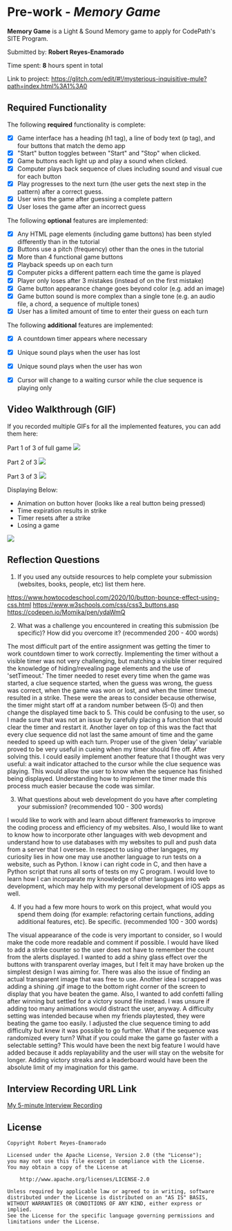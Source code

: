 # Pre-work - *Memory Game*

**Memory Game** is a Light & Sound Memory game to apply for CodePath's SITE Program. 

Submitted by: **Robert Reyes-Enamorado**

Time spent: **8** hours spent in total

Link to project: https://glitch.com/edit/#!/mysterious-inquisitive-mule?path=index.html%3A1%3A0

## Required Functionality

The following **required** functionality is complete:

* [x] Game interface has a heading (h1 tag), a line of body text (p tag), and four buttons that match the demo app
* [x] "Start" button toggles between "Start" and "Stop" when clicked. 
* [x] Game buttons each light up and play a sound when clicked. 
* [x] Computer plays back sequence of clues including sound and visual cue for each button
* [x] Play progresses to the next turn (the user gets the next step in the pattern) after a correct guess. 
* [x] User wins the game after guessing a complete pattern
* [x] User loses the game after an incorrect guess

The following **optional** features are implemented:

* [x] Any HTML page elements (including game buttons) has been styled differently than in the tutorial
* [x] Buttons use a pitch (frequency) other than the ones in the tutorial
* [x] More than 4 functional game buttons
* [x] Playback speeds up on each turn
* [x] Computer picks a different pattern each time the game is played
* [x] Player only loses after 3 mistakes (instead of on the first mistake)
* [x] Game button appearance change goes beyond color (e.g. add an image)
* [x] Game button sound is more complex than a single tone (e.g. an audio file, a chord, a sequence of multiple tones)
* [x] User has a limited amount of time to enter their guess on each turn

The following **additional** features are implemented:

- [x] A countdown timer appears where necessary
- [x] Unique sound plays when the user has lost
- [x] Unique sound plays when the user has won
- [x] Cursor will change to a waiting cursor while the clue sequence is playing only


## Video Walkthrough (GIF)

If you recorded multiple GIFs for all the implemented features, you can add them here:

Part 1 of 3 of full game
![](https://i.imgur.com/JkRNnCX.gif)


























Part 2 of 3
![](https://i.imgur.com/w7uhzzH.gif)




















Part 3 of 3
![](https://i.imgur.com/7rkBlk9.gif)

Displaying Below: 
- Animation on button hover (looks like a real button being pressed)
- Time expiration results in strike
- Timer resets after a strike
- Losing a game 

![](https://i.imgur.com/K56q6Kh.gif)



## Reflection Questions
1. If you used any outside resources to help complete your submission (websites, books, people, etc) list them here. 

https://www.howtocodeschool.com/2020/10/button-bounce-effect-using-css.html 
https://www.w3schools.com/css/css3_buttons.asp 
https://codepen.io/Momika/pen/ydaWmQ 



2. What was a challenge you encountered in creating this submission (be specific)? How did you overcome it? (recommended 200 - 400 words)
 
The most difficult part of the entire assignment was getting the timer to work countdown
timer to work correctly. Implementing the timer without a visible timer was not very 
challenging, but matching a visible timer required the knowledge of hiding/revealing page
elements and the use of 'setTimeout.' The timer needed to reset every time when the game
was started, a clue sequence started, when the guess was wrong, the guess was correct,
when the game was won or lost, and when the timer timeout resulted in a strike. These were
the areas to consider because otherwise, the timer might start off at a random number
between (5-0) and then change the displayed time back to 5. This could be confusing to the 
user, so I made sure that was not an issue by carefully placing a function that would 
clear the timer and restart it. Another layer on top of this was the fact that every clue 
sequence did not last the same amount of time and the game needed to speed up with each 
turn. Proper use of the given 'delay' variable proved to be very useful in cueing when my
timer should fire off. After solving this. I could easily implement another feature that I
thought was very useful: a wait indicator attached to the cursor while the clue sequence
was playing. This would allow the user to know when the sequence has finished being 
displayed. Understanding how to implement the timer made this process much easier because 
the code was similar.

3. What questions about web development do you have after completing your submission? (recommended 100 - 300 words) 

I would like to work with and learn about different frameworks to improve the coding
process and efficiency of my websites. Also, I would like to want to know how to
incorporate other languages with web devopment and understand how to use databases with my
websites to pull and push data from a server that I oversee. In respect to using other
langages, my curiosity lies in how one may use another language to run tests on a website,
such as Python. I know i can right code in C, and then have a Python script that runs all
sorts of tests on my C program. I would love to learn how I can incorparate my knowledge 
of other languages into web development, which may help with my personal development of 
iOS apps as well.


4. If you had a few more hours to work on this project, what would you spend them doing (for example: refactoring certain functions, adding additional features, etc). Be specific. (recommended 100 - 300 words) 

The visual appearance of the code is very important to consider, so I would make the code
more readable and comment if possible. I would have liked to add a strike counter so the
user does not have to remember the count from the alerts displayed. I wanted to add a 
shiny glass effect over the buttons with transparent overlay images, but I felt it may
have broken up the simplest design I was aiming for. There was also the issue of finding
an actual transparent image that was free to use. Another idea I scrapped was adding a 
shining .gif image to the bottom right corner of the screen to display that you have 
beaten the game. Also, I wanted to add confetti falling after winning but settled for a
victory sound file instead. I was unsure if adding too many animations would distract the
user, anyway. A difficulty setting was intended because when my friends playtested, they
were beating the game too easily. I adjusted the clue sequence timing to add difficulty
but knew it was possible to go further. What if the sequence was randomized every turn?
What if you could make the game go faster with a selectable setting? This would have been
the next big feature I would have added because it adds replayability and the user will
stay on the website for longer. Adding victory streaks and a leaderboard would have been
the absolute limit of my imagination for this game.




## Interview Recording URL Link

[My 5-minute Interview Recording](
https://user-images.githubusercontent.com/97928078/161342357-692d130a-f47e-4007-89b7-1d1ca9fe3887.mp4
)


## License

    Copyright Robert Reyes-Enamorado

    Licensed under the Apache License, Version 2.0 (the "License");
    you may not use this file except in compliance with the License.
    You may obtain a copy of the License at

        http://www.apache.org/licenses/LICENSE-2.0

    Unless required by applicable law or agreed to in writing, software
    distributed under the License is distributed on an "AS IS" BASIS,
    WITHOUT WARRANTIES OR CONDITIONS OF ANY KIND, either express or implied.
    See the License for the specific language governing permissions and
    limitations under the License.
